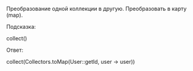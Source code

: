 Преобразование одной коллекции в другую.
Преобразовать в карту (map).
 
Подсказка:
<div class="hint">
collect()
</div>

Ответ:
<div class="hint">
collect(Collectors.toMap(User::getId, user -> user))
</div>
                                        